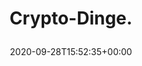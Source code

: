 ---
retweeted: false
source: <a href="https://about.twitter.com/products/tweetdeck" rel="nofollow">TweetDeck</a>
entities:
  user_mentions: []
  urls: []
  symbols: []
  media:
  - expanded_url: https://twitter.com/bascht/status/1310608350720258051/photo/1
    indices:
    - '14'
    - '37'
    url: https://t.co/D9NHQrSs5F
    media_url: http://pbs.twimg.com/media/EjA3UniWsAAceS1.png
    id_str: '1310608318914801664'
    id: '1310608318914801664'
    media_url_https: https://pbs.twimg.com/media/EjA3UniWsAAceS1.png
    sizes:
      small:
        w: '560'
        h: '49'
        resize: fit
      thumb:
        w: '49'
        h: '49'
        resize: crop
      large:
        w: '560'
        h: '49'
        resize: fit
      medium:
        w: '560'
        h: '49'
        resize: fit
    type: photo
    display_url: pic.twitter.com/D9NHQrSs5F
  hashtags: []
display_text_range:
- '0'
- '37'
favorite_count: '0'
id_str: '1310608350720258051'
truncated: false
retweet_count: '0'
id: '1310608350720258051'
possibly_sensitive: false
created_at: Mon Sep 28 15:52:35 +0000 2020
favorited: false
full_text: Crypto-Dinge.
lang: en
extended_entities:
  media:
  - expanded_url: https://twitter.com/bascht/status/1310608350720258051/photo/1
    indices:
    - '14'
    - '37'
    url: https://t.co/D9NHQrSs5F
    media_url: http://pbs.twimg.com/media/EjA3UniWsAAceS1.png
    id_str: '1310608318914801664'
    id: '1310608318914801664'
    media_url_https: https://pbs.twimg.com/media/EjA3UniWsAAceS1.png
    sizes:
      small:
        w: '560'
        h: '49'
        resize: fit
      thumb:
        w: '49'
        h: '49'
        resize: crop
      large:
        w: '560'
        h: '49'
        resize: fit
      medium:
        w: '560'
        h: '49'
        resize: fit
    type: photo
    display_url: pic.twitter.com/D9NHQrSs5F
tags:
- pesos/twitter
date: '2020-09-28T15:52:35+00:00'
src: https://twitter.com/bascht/status/1310608350720258051
original_url: https://twitter.com/bascht/status/1310608350720258051
type: twitter_tweet
media_url: https://img.bascht.com/twitter/pbs.twimg.com/media/EjA3UniWsAAceS1.png
text: Crypto-Dinge.
title: 'Crypto-Dinge.

  '

---